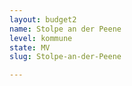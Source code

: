 ```yaml
---
layout: budget2
name: Stolpe an der Peene
level: kommune
state: MV
slug: Stolpe-an-der-Peene

---
```



